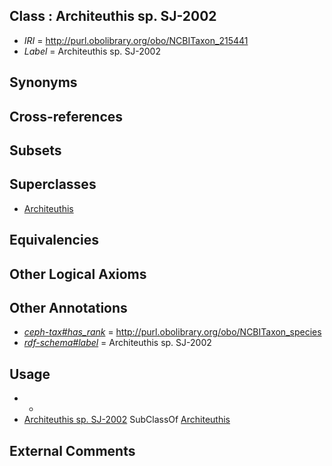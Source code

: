 
## Class : Architeuthis sp. SJ-2002

 * *IRI* = http://purl.obolibrary.org/obo/NCBITaxon_215441
 * *Label* = Architeuthis sp. SJ-2002

## Synonyms


## Cross-references


## Subsets


## Superclasses

 * [Architeuthis](../../NCBITaxon/55/NCBITaxon_34555.md)

## Equivalencies


## Other Logical Axioms


## Other Annotations

 * *[ceph-tax#has_rank](../../ceph-tax#has/nk/ceph-tax#has_rank.md)* = http://purl.obolibrary.org/obo/NCBITaxon_species
 * *[rdf-schema#label](../../el/rdf-schema#label.md)* = Architeuthis sp. SJ-2002

## Usage

 * -
 * [Architeuthis sp. SJ-2002](../../NCBITaxon/41/NCBITaxon_215441.md) SubClassOf [Architeuthis](../../NCBITaxon/55/NCBITaxon_34555.md)

## External Comments

